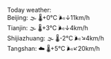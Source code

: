 Today weather:  
Beijing: 🌫  🌡️+0°C 🌬️↓11km/h  
Tianjin: 🌫  🌡️+3°C 🌬️↓4km/h  
Shijiazhuang: 🌫  🌡️-2°C 🌬️↘4km/h  
Tangshan: ☁️   🌡️+5°C 🌬️↙20km/h  
